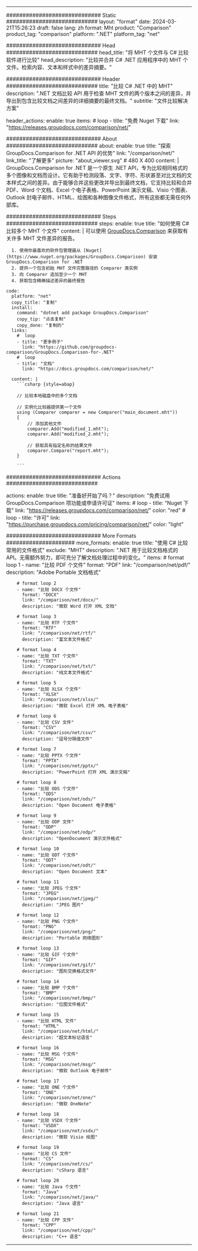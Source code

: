 
---
############################# Static ############################
layout: "format"
date:  2024-03-21T15:26:23
draft: false
lang: zh
format: Mht
product: "Comparison"
product_tag: "comparison"
platform: ".NET"
platform_tag: "net"

############################# Head ############################
head_title: "将 MHT 个文件与 C# 比较软件进行比较"
head_description: "比较并合并 C# .NET 应用程序中的 MHT 个文件。检索内容、文本和样式中的差异摘要。"

############################# Header ############################
title: "比较 C# .NET 中的 MHT" 
description: ".NET 文档比较 API 用于检查 MHT 文件的两个版本之间的差异，并导出到包含比较文档之间差异的详细摘要的最终文档。"
subtitle: "文件比较解决方案" 

header_actions:
  enable: true
  items:
    #  loop
    - title: "免费 Nuget 下载"
      link: "https://releases.groupdocs.com/comparison/net/"
      
############################# About ############################
about:
    enable: true
    title: "探索 GroupDocs.Comparison for .NET API 的优势"
    link: "/comparison/net/"
    link_title: "了解更多"
    picture: "about_viewer.svg" # 480 X 400
    content: |
       GroupDocs.Comparison for .NET 是一个原生 .NET API，专为比较相同格式的多个图像和文档而设计。它有助于检测段落、文字、字符、形状甚至对比文档的文本样式之间的差异。由于能够合并这些更改并导出到最终文档，它支持比较和合并 PDF、Word 个文档、Excel 个电子表格、PowerPoint 演示文稿、Visio 个图表、Outlook 封电子邮件、HTML、绘图和各种图像文件格式，所有这些都无需任何外部库。

############################# Steps ############################
steps:
    enable: true
    title: "如何使用 C# 比较多个 MHT 个文件"
    content: |
      可以使用 [GroupDocs.Comparison](https://products.groupdocs.com/comparison/net/) 来获取有关许多 MHT 文件差异的报告。
      
      1. 使用你最喜欢的软件包管理器从 [Nuget](https://www.nuget.org/packages/GroupDocs.Comparison) 安装 GroupDocs.Comparison for .NET
      2. 提供一个包含初始 MHT 文件完整路径的 Comparer 类实例
      3. 向 Comparer 追加至少一个 MHT
      4. 获取包含精确描述差异的最终报告
   
    code:
      platform: "net"
      copy_title: "复制"
      install:
        command: "dotnet add package GroupDocs.Comparison"
        copy_tip: "点击复制"
        copy_done: "复制的"
      links:
        #  loop
        - title: "更多例子"
          link: "https://github.com/groupdocs-comparison/GroupDocs.Comparison-for-.NET"
        #  loop
        - title: "文档"
          link: "https://docs.groupdocs.com/comparison/net/"
          
      content: |
        ```csharp {style=abap}

        // 比较本地磁盘中的多个文档

        // 实例化比较器提供第一个文件
        using (Comparer comparer = new Comparer("main_document.mht"))
        {
            // 添加其他文件
        	comparer.Add("modified_1.mht");
            comparer.Add("modified_2.mht");

            // 获取具有指定名称的结果文件
            comparer.Compare("report.mht"); 
        }
        
        ```            

############################# Actions ############################

actions:
  enable: true
  title: "准备好开始了吗？"
  description: "免费试用 GroupDocs.Comparison 项功能或申请许可证"
  items:
    #  loop
    - title: "Nuget 下载"
      link: "https://releases.groupdocs.com/comparison/net/"
      color: "red"
        #  loop
    - title: "许可"
      link: "https://purchase.groupdocs.com/pricing/comparison/net/"
      color: "light"


############################# More Formats #####################
more_formats:
    enable: true
    title: "使用 C# 比较常用的文件格式"
    exclude: "MHT"
    description: ".NET 用于比较文档格式的 API。无需额外努力，即可充分了解文档处理过程中的变化。"
    items: 
        # format loop 1
        - name: "比较 PDF 个文件"
          format: "PDF"
          link: "/comparison/net/pdf/"
          description: "Adobe Portable 文档格式"

        # format loop 2
        - name: "比较 DOCX 个文件"
          format: "DOCX"
          link: "/comparison/net/docx/"
          description: "微软 Word 打开 XML 文档"

        # format loop 3
        - name: "比较 RTF 个文件"
          format: "RTF"
          link: "/comparison/net/rtf/"
          description: "富文本文件格式"

        # format loop 4
        - name: "比较 TXT 个文件"
          format: "TXT"
          link: "/comparison/net/txt/"
          description: "纯文本文件格式"

        # format loop 5
        - name: "比较 XLSX 个文件"
          format: "XLSX"
          link: "/comparison/net/xlsx/"
          description: "微软 Excel 打开 XML 电子表格"

        # format loop 6
        - name: "比较 CSV 文件"
          format: "CSV"
          link: "/comparison/net/csv/"
          description: "逗号分隔值文件"

        # format loop 7
        - name: "比较 PPTX 个文件"
          format: "PPTX"
          link: "/comparison/net/pptx/"
          description: "PowerPoint 打开 XML 演示文稿"

        # format loop 8
        - name: "比较 ODS 个文件"
          format: "ODS"
          link: "/comparison/net/ods/"
          description: "Open Document 电子表格"

        # format loop 9
        - name: "比较 ODP 文件"
          format: "ODP"
          link: "/comparison/net/odp/"
          description: "OpenDocument 演示文件格式"

        # format loop 10
        - name: "比较 ODT 个文件"
          format: "ODT"
          link: "/comparison/net/odt/"
          description: "Open Document 文本"

        # format loop 11
        - name: "比较 JPEG 个文件"
          format: "JPEG"
          link: "/comparison/net/jpeg/"
          description: "JPEG 图片"

        # format loop 12
        - name: "比较 PNG 个文件"
          format: "PNG"
          link: "/comparison/net/png/"
          description: "Portable 网络图形"

        # format loop 13
        - name: "比较 GIF 个文件"
          format: "GIF"
          link: "/comparison/net/gif/"
          description: "图形交换格式文件"

        # format loop 14
        - name: "比较 BMP 个文件"
          format: "BMP"
          link: "/comparison/net/bmp/"
          description: "位图文件格式"

        # format loop 15
        - name: "比较 HTML 文件"
          format: "HTML"
          link: "/comparison/net/html/"
          description: "超文本标记语言"

        # format loop 16
        - name: "比较 MSG 个文件"
          format: "MSG"
          link: "/comparison/net/msg/"
          description: "微软 Outlook 电子邮件"

        # format loop 17
        - name: "比较 ONE 个文件"
          format: "ONE"
          link: "/comparison/net/one/"
          description: "微软 OneNote"

        # format loop 18
        - name: "比较 VSDX 个文件"
          format: "VSDX"
          link: "/comparison/net/vsdx/"
          description: "微软 Visio 绘图"

        # format loop 19
        - name: "比较 CS 文件"
          format: "CS"
          link: "/comparison/net/cs/"
          description: "cSharp 语言"

        # format loop 20
        - name: "比较 Java 个文件"
          format: "Java"
          link: "/comparison/net/java/"
          description: "Java 语言"
          
        # format loop 21
        - name: "比较 CPP 文件"
          format: "CPP"
          link: "/comparison/net/cpp/"
          description: "C++ 语言"
---
